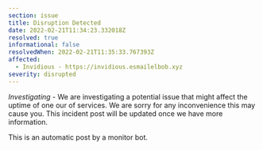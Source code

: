 ```yaml
---
section: issue
title: Disruption Detected
date: 2022-02-21T11:34:23.332018Z
resolved: true
informational: false
resolvedWhen: 2022-02-21T11:35:33.767393Z
affected:
  - Invidious - https://invidious.esmailelbob.xyz
severity: disrupted
---
```

*Investigating* - We are investigating a potential issue that might affect the uptime of one our of services. We are sorry for any inconvenience this may cause you. This incident post will be updated once we have more information.

This is an automatic post by a monitor bot.
        